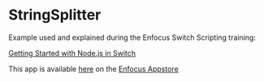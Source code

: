 # StringSplitter
Example used and explained during the Enfocus Switch Scripting training:

[Getting Started with Node.js in Switch](https://learning.enfocus.com/course/view.php?id=304)

This app is available [here](https://www.enfocus.com/en/appstore/product/stringsplitter) on the [Enfocus Appstore](https://www.enfocus.com/en/appstore/overview)